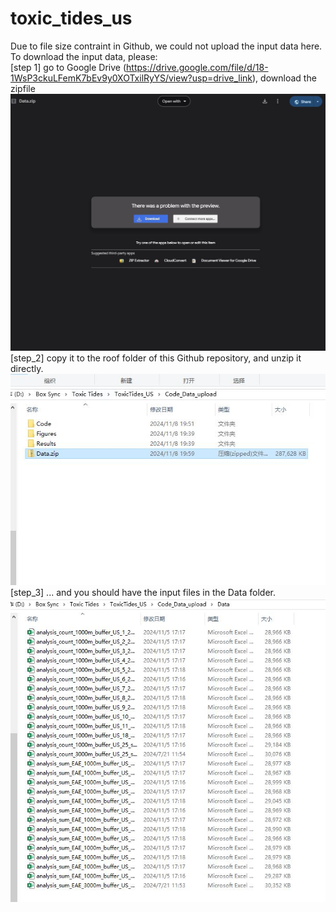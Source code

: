 # toxic_tides_us

Due to file size contraint in Github, we could not upload the input data here. 
To download the input data, please:
<br> [step 1] go to Google Drive (https://drive.google.com/file/d/18-1WsP3ckuLFemK7bEv9y0XOTxilRyYS/view?usp=drive_link), download the zipfile
![alt text](https://github.com/yangju-90/toxic_tides_us/blob/main/step1.JPG)
<br> [step_2] copy it to the roof folder of this Github repository, and unzip it directly. </br>
![alt text](https://github.com/yangju-90/toxic_tides_us/blob/main/step2.JPG)
<br> [step_3] ... and you should have the input files in the Data folder. </br>
![alt text](https://github.com/yangju-90/toxic_tides_us/blob/main/step3.JPG)
